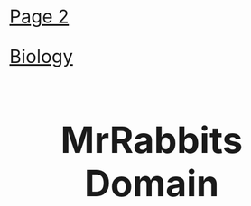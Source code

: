 <font size="+3">

[Page 2](https://github.com/RabbitJahir/RabbitJahir.github.io/blob/4e95013b5a5b7015bb99d712d18b55d216e8c60e/README.md)

[Biology](https://github.com/RabbitJahir/RabbitJahir.github.io/blob/ad0133f3a0192139951d9615a76a881d336775cd/README.md)
     

  
   <h1 align="center">MrRabbits Domain</h1>
    
 </font>
 
